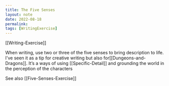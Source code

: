 ```yaml
---
title: The Five Senses
layout: note
date: 2022-08-18
permalink:
tags: [WritingExercise]
---
```


[[Writing-Exercise]]

When writing, use two or three of the five senses to bring description to life. I've seen it as a tip for creative writing but also for[[Dungeons-and-Dragons]]. It’s a ways of using [[Specific-Detail]] and grounding the world in the perception of the characters

See also [[Five-Senses-Exercise]]